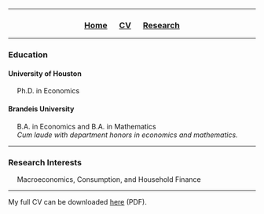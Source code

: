 ___

<h3> 
    <p align="center"> 
        <a href="https://xmgbautista.github.io/">Home</a> &emsp;
        <a href="https://xmgbautista.github.io/cv">CV</a> &emsp;
        <a href="https://xmgbautista.github.io/research">Research</a> <!-- &emsp;
        <a href="https://xmgbautista.github.io/teaching">Teaching</a> -->
    </p>
</h3>

___

<h3> 
    Education
</h3>
<h4>
    University of Houston 
</h4>
    &emsp; Ph.D. in Economics
    
<h4>
    Brandeis University
</h4>
    &emsp; B.A. in Economics and B.A. in Mathematics <br>
    &emsp; <em> Cum laude with department honors in economics and mathematics.</em>

___

<h3> 
    Research Interests
</h3>
    &emsp; Macroeconomics, Consumption, and Household Finance <br>
    
___

My full CV can be downloaded <a href="https://www.dropbox.com/s/i6kiv7j366r4d58/cv_xmgbautista.pdf?dl=0">here</a> (PDF).
